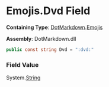 # Emojis\.Dvd Field

**Containing Type**: [DotMarkdown](../../README.md)\.[Emojis](../README.md)

**Assembly**: DotMarkdown\.dll

```csharp
public const string Dvd = ":dvd:"
```

### Field Value

System\.[String](https://docs.microsoft.com/en-us/dotnet/api/system.string)